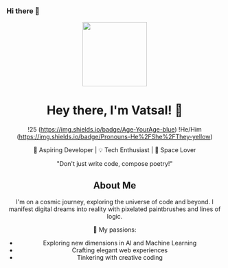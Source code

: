 ### Hi there 👋
<div align="center">
  <img src="https://media.giphy.com/media/XreQmk7ETCak0/giphy.gif" width="150">

  # Hey there, I'm Vatsal! 🌟
  
  !25 (https://img.shields.io/badge/Age-YourAge-blue) !He/Him (https://img.shields.io/badge/Pronouns-He%2FShe%2FThey-yellow)
  
  🚀 Aspiring Developer | 💡 Tech Enthusiast | 🌌 Space Lover

  "Don't just write code, compose poetry!"

  ## About Me

  I'm on a cosmic journey, exploring the universe of code and beyond. I manifest digital dreams into reality with pixelated paintbrushes and lines of logic.

  🌈 My passions:
  - Exploring new dimensions in AI and Machine Learning
  - Crafting elegant web experiences
  - Tinkering with creative coding
